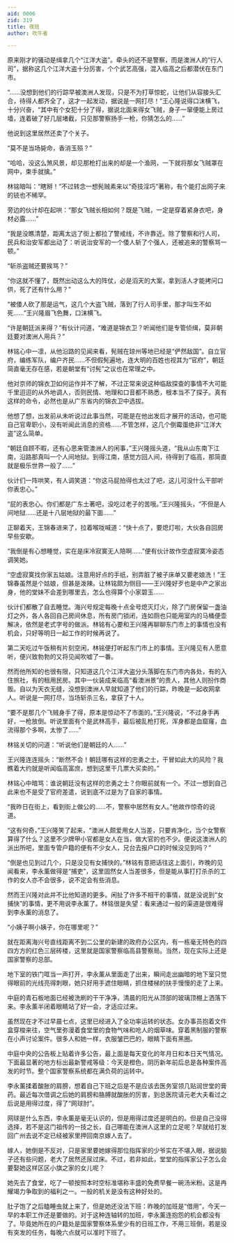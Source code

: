 ```yaml
---
aid: 0006
zid: 319
title: 夜班
author: 吹牛者

---
```




  原来刚才的骚动是缉拿几个“江洋大盗”。牵头的还不是警察，而是澳洲人的“行人司”，据称这几个江洋大盗十分厉害，个个武艺高强，混入临高之后都潜伏在东门市。

  “……没想到他们的行踪早被澳洲人发现，只是不为打草惊蛇，让他们从容接头汇合，待得人都齐全了，这才一起发动，据说是一网打尽！”王心隆说得口沫横飞，十分兴奋，“其中有个女犯十分了得，据说北面来得女飞贼，身子一窜便能上房过墙，连着破了好几层堵截，只见那警察扬手一枪，你猜怎么的……”

  他说到这里居然还卖了个关子。

  “莫不是当场毙命，香消玉殒？”

  “哈哈，没这么煞风景，却见那枪打出来的却是一个渔网，一下就将那女飞贼罩在网中，束手就擒。”

  林铭暗叫：“瞎掰！”不过转念一想髡贼素来以“奇技淫巧”著称，有个能打出网子来的铳也不稀罕。

  旁边的伙计却在起哄：“那女飞贼长相如何？既是飞贼，一定是穿着紧身衣吧，身材必露……”

  “我是没瞧清楚，距离太远了街上都拉了警戒线，不许靠近。除了警察和行人司，民兵和治安军都出动了：听说治安军的一个倭人斩了个强人，还被追来的警察骂一顿。”

  “斩杀盗贼还要挨骂？”

  “你这就不懂了，既然出动这么大的阵仗，必是滔天的大案，拿到活人才能拷问口供，死了还有什么用？”

  “被倭人砍了那是运气，这几个大盗飞贼，落到了行人司手里，那才叫生不如死……”王兴隆眉飞色舞，口沫横飞。

  “许是朝廷派来得？”有伙计问道，“难道是锦衣卫？听闻他们是专管侦缉，莫非朝廷要对澳洲人用兵？”

  林铭心中一凛，从他沿路的见闻来看，髡贼在琼州等地已经是“俨然敌国”。自立官府，编练军队，编户齐民……不但假髡遍地，连大明的百姓也视其为“官府”，朝廷简直毫无存在感，若是朝堂有“讨髡”之议也在常理之中。

  他对京师的锦衣卫如何运作并不了解，不过正常来说这种临敌探查的事情不大可能千里迢迢的从外地调人，否则民情、地理和口音都不熟悉，根本当不了探子。真有这样的命令，必然也是从广东省内的锦衣卫中选拔。

  他想了想，出发前从未听说过此事当然，可能是在他出发后才展开的活动，也可能自己官卑职小，没有听闻此消息的资格……不管怎样，这几个倒霉蛋绝非“江洋大盗”这么简单。

  “朝廷自顾不暇，还有心思来管澳洲人的闲事，”王兴隆摇头道，“我从山东南下江南，沿路那真叫一个人间地狱。到得江南，感觉方回人间，待得到了临高，那简直就是极乐世界一般了……”

  伙计们一阵哄笑，有人调笑道：“你这马屁拍得也太过了吧，这儿可没什么干部听你表忠心。”

  “屁的表忠心。你们都是广东土著吧，没吃过老子的苦哦。”王兴隆摇头，“不但是人间地狱……还是十八层地狱的最下面……”

  正聊着天，王锦春进来了，拉着喉咙喊道：“快十点了，要熄灯啦，大伙各自回房早些安歇。

  “我倒是有心想睡觉，实在是床冷寂寞无人陪啊……”便有伙计故作空虚寂寞冷姿态调笑她。

  “空虚寂寞找你家五姑娘。注意用好点的手纸，别弄脏了被子床单又要老娘洗！”王锦春虽然是个姑娘，但甚是泼辣。让林铭颇为侧目——王兴隆好歹也是中产之家出身，他的堂妹不会差到哪里去，怎么也得算个小家碧玉……

  伙计们都散了自去睡觉。海兴号规定每晚十点全号熄灭灯火，除了门房保留一盏油灯之外，各人各回自己房间休息，所有房门锁闭，连如厕也只能用室内的马桶便壶解决，依然是老式字号的做派。林铭有心要和王兴隆再聊聊东门市上的事情也没有机会，只好等明日一起工作的时候再说了。

  第二天吃过午饭稍有片刻空闲，林铭便打听起东门市上的事情。王兴隆见有人愿意听，便兴致勃勃的又将见闻吹嘘了一番。

  然而他所知的也很有限，只知道这几个江洋大盗分头落脚在东门市内各处，有的入住旅社，有的租用民房。其中一伙装成来临高“看澳洲景”的贵人，其他人则扮作商贩。自以为天衣无缝，没想到澳洲人早就知道了他们的行踪，昨晚是一起收网拿人。听说是一网打尽，当场斩杀三名，拿获了十人。

  “要不是那几个飞贼身手了得，原本是惊动不了市面的。”王兴隆说，“不过身手再好，一枪放倒。听说里面有个是武林高手，最后被乱枪打死，浑身都是血窟窿，血流得那个多啊，太惨了……”

  林铭关切的问道：“听说他们是朝廷的人……”

  王兴隆连连摇头：“断然不会！朝廷哪有这样的忠勇之士，干冒如此大的风险？我瞧着大约就是听闻临高富庶，想到这里干几票大买卖的。”

  林铭心中暗骂：谁说朝廷没有这样的忠勇之士？你眼前就有一个。不过一想到自己此来也不是受了官府差遣，说到底不过是为了自家的事情。

  “我昨日在街上，看到街上做公的……不，警察中居然有女人。”他故作惊奇的说道。

  “这有何奇，”王兴隆笑了起来，“澳洲人颇爱用女人当差，只要肯净化，当个女警察算得了什么？这里不少牌甲小官都是女人在当，做大官的也不少。便说这澳洲人的派出所吧，里面专管户籍的便有不少女人，兄台去报户口的时候没见到吗？”

  “倒是也见到过几个，只是没见有女捕快的。”林铭有意把话往这上面引，昨晚的见闻看来，李永薰做得是“捕吏”，这里固然女人当差很多，但是能从事打打杀杀的工作的女人亦不会很多，说不定会有些消息。

  然而王兴隆对此并不比他知道的更多。闲扯了许多不相干的事情，就是没说到“女捕快”的事情，更不用说李永薰了。林铭很是失望：看来通过一般的渠道是很难得到李永薰的消息了。

  “小姨子啊小姨子，你在哪里呢？”

  就在距离海兴号直线距离不到二公里的新建的政府办公区内，有一栋毫无特色的四四方方的红色三层砖楼，这里就是国家警察临高县警察局。当然，现在实际上还是国家警察的总部。

  地下室的铁门哐当一声打开，李永薰从里面走了出来，瞬间走出幽暗的地下室只觉得眼前的光线亮得刺眼，她只好用手遮住眼睛，抓住楼梯的扶手慢慢的走了上来。

  中庭的青石板地面已经被洗刷的干干净净，清晨的阳光从顶部的玻璃顶棚上洒落下来。李永薰半闭着眼睛站了好一会，才适应过来。

  虽然现在才不过早晨七点，这里已经进入了全功率运转的状态。女办事员抱着文件盒穿梭来往，空气里弥漫着食堂里的食物气味和呛人的烟草味。穿着黑制服的警察在小声讨论案件。很多人和她一样，衣服皱巴巴的，眼睛下面有黑圈。

  中庭中央的公告板上贴着许多公告，最上面是每天变化的年月日和本日天气情况。下面最显著的地方标出最新警戒等级：今天是橙色，阴历新年前后总是各种案件高发的时节。整个国家警察系统都在满负荷的运转中。

  李永薰揉着酸胀的肩膀，想着自己下班之后是不是应该去医务室领几贴润世堂的膏药。最近每次借调之后她的肩膀和胳膊就酸胀的厉害，到总医院请元老大夫看过之后说是用得过度，得了“网球肘”。

  网球是什么东西，李永薰是毫无认识的，但是用得过度还是明白的。但是自己没得选择，若不是这门祖传的一技之长，自己哪能在澳洲人这里的立足呢？早就给打发回广州去说不定已经被家里押回南京嫁人去了。

  嫁人，她倒是不反对，只是家里要她嫁得那位指挥家的少爷实在不堪入眼，据说脑子还有些问题，老大了居然还尿过床。不过，若非如此，堂堂的指挥家公子怎么会要娶她这样区区小旗之家的女儿呢？

  她先去了食堂，吃了一顿按照本时空标准堪称丰盛的免费早餐一碗汤米粉。这是冉耀竭力争取到的福利之一。一般的机关是没有这种好处的。

  肚子饱了之后瞌睡虫就上来了，但是她还没法下班：昨晚的加班是“借用”，今天一早的本职工作还是要做的。对于这种连轴转的加班，李永薰连抱怨的机会都没有了。毕竟她所在的户籍处是国家警察体系里少有的日班工作，不用三班倒，若是没有突发的任务，每晚六点就可以准时下班了。



